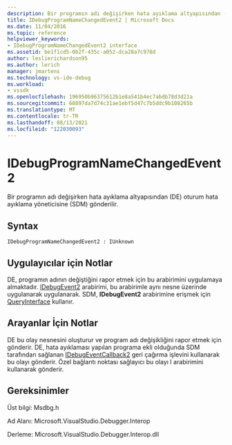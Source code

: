 ```yaml
---
description: Bir programın adı değişirken hata ayıklama altyapısından (DE) oturum hata ayıklama yöneticisine (SDM) gönderilir.
title: IDebugProgramNameChangedEvent2 | Microsoft Docs
ms.date: 11/04/2016
ms.topic: reference
helpviewer_keywords:
- IDebugProgramNameChangedEvent2 interface
ms.assetid: be1f1cd5-0b2f-435c-a052-dca28a7c978d
author: leslierichardson95
ms.author: lerich
manager: jmartens
ms.technology: vs-ide-debug
ms.workload:
- vssdk
ms.openlocfilehash: 196950b96375612b1e8a541b4ec7abdb78d3d21a
ms.sourcegitcommit: 68897da7d74c31ae1ebf5d47c7b5ddc9b108265b
ms.translationtype: MT
ms.contentlocale: tr-TR
ms.lasthandoff: 08/13/2021
ms.locfileid: "122030093"
---
```

# <a name="idebugprogramnamechangedevent2"></a>IDebugProgramNameChangedEvent2
Bir programın adı değişirken hata ayıklama altyapısından (DE) oturum hata ayıklama yöneticisine (SDM) gönderilir.

## <a name="syntax"></a>Syntax

```
IDebugProgramNameChangedEvent2 : IUnknown
```

## <a name="notes-for-implementers"></a>Uygulayıcılar için Notlar
 DE, programın adının değiştiğini rapor etmek için bu arabirimini uygulamaya almaktadır. [IDebugEvent2](../../../extensibility/debugger/reference/idebugevent2.md) arabirimi, bu arabirimle aynı nesne üzerinde uygulanarak uygulanarak. SDM, **IDebugEvent2** arabirimine erişmek için [QueryInterface](/cpp/atl/queryinterface) kullanır.

## <a name="notes-for-callers"></a>Arayanlar İçin Notlar
 DE bu olay nesnesini oluşturur ve program adı değişikliğini rapor etmek için gönderir. DE, hata ayıklaması yapılan programa ekli olduğunda SDM tarafından sağlanan [IDebugEventCallback2](../../../extensibility/debugger/reference/idebugeventcallback2.md) geri çağırma işlevini kullanarak bu olayı gönderir. Özel bağlantı noktası sağlayıcı bu olayı I arabirimini kullanarak gönderir.

## <a name="requirements"></a>Gereksinimler
 Üst bilgi: Msdbg.h

 Ad Alanı: Microsoft.VisualStudio.Debugger.Interop

 Derleme: Microsoft.VisualStudio.Debugger.Interop.dll
